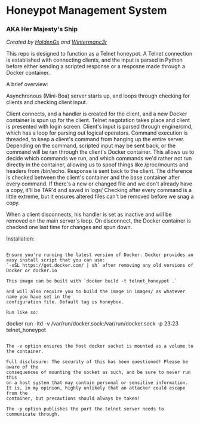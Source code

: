 # Honeypot Management System
### AKA Her Majesty's Ship

*Created by [HoldenGs](https://github.com/HoldenGs/) and [Wintermanc3r](https://github.com/wintermanc3r/)*


This repo is designed to function as a Telnet honeypot. A Telnet connection is established with connecting clients,
and the input is parsed in Python before either sending a scripted response or a resposne made through
a Docker container.


A brief overview:

  Asynchronous (Mini-Boa) server starts up, and loops through checking for clients and checking client input.

  Client connects, and a handler is created for the client, and a new Docker container is spun up for the client.
  Telnet negotation takes place and client is presented with login screen.
  Client's input is parsed through engine/cmd, which has a loop for parsing out logical operators.
  Command execution is threaded, to keep a client's command from hanging up the entire server.
  	   Depending on the command, scripted input may be sent back, or the command will be ran through
	   the client's Docker container. This allows us to decide which commands we run, and which commands
	   we'd rather not run directly in the container, allowing us to spoof things like /proc/mounts and
	   headers from /bin/echo.
  Response is sent back to the client.
  The difference is checked between the client's container and the base container after every command.
  If there's a new or changed file and we don't already have a copy, it'll be TAR'd and saved in logs/
  Checking after every command is a little extreme, but it ensures altered files can't be removed before we
  snag a copy.

  When a client disconnects, his handler is set as inactive and will be removed on the main server's loop.
  On disconnect, the Docker container is checked one last time for changes and spun down.



Installation:
~~~~

Ensure you're running the latest version of Docker. Docker provides an easy install script that you can use:
`-sSL https://get.docker.com/ | sh` after removing any old versions of Docker or docker.io

This image can be built with `docker build -t telnet_honeypot .`

and will also require you to build the image in images/ as whatever name you have set in the
configuration file. Default tag is honeybox.

Run like so:
~~~~
docker run -itd -v /var/run/docker.sock:/var/run/docker.sock -p 23:23 telnet_honeypot
~~~~

The -v option ensures the host docker socket is mounted as a volume to the container.

Full disclosure: The security of this has been questioned! Please be aware of the
consequences of mounting the socket as such, and be sure to never run this
on a host system that may contain personal or sensitive information.
It is, in my opinion, highly unlikely that an attacker could escape from the
container, but precautions should always be taken!

The -p option publishes the port the telnet server needs to communicate through.